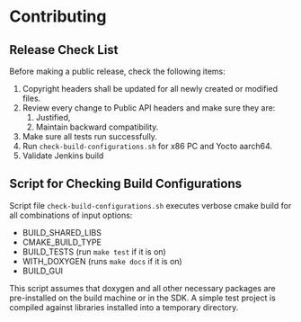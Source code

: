 <!--
Copyright (c) 2018-2020 Cogent Embedded, Inc. ALL RIGHTS RESERVED.

Permission is hereby granted, free of charge, to any person obtaining a copy
of this software and associated documentation files (the "Software"), to deal
in the Software without restriction, including without limitation the rights
to use, copy, modify, merge, publish, distribute, sublicense, and/or sell
copies of the Software, and to permit persons to whom the Software is
furnished to do so, subject to the following conditions:

The above copyright notice and this permission notice shall be included in
all copies or substantial portions of the Software.

THE SOFTWARE IS PROVIDED "AS IS", WITHOUT WARRANTY OF ANY KIND, EXPRESS OR
IMPLIED, INCLUDING BUT NOT LIMITED TO THE WARRANTIES OF MERCHANTABILITY,
FITNESS FOR A PARTICULAR PURPOSE AND NONINFRINGEMENT. IN NO EVENT SHALL THE
AUTHORS OR COPYRIGHT HOLDERS BE LIABLE FOR ANY CLAIM, DAMAGES OR OTHER
LIABILITY, WHETHER IN AN ACTION OF CONTRACT, TORT OR OTHERWISE, ARISING FROM,
OUT OF OR IN CONNECTION WITH THE SOFTWARE OR THE USE OR OTHER DEALINGS IN
THE SOFTWARE.
-->

# Contributing

## Release Check List

Before making a public release, check the following items:

1. Copyright headers shall be updated for all newly created or modified files.
2. Review every change to Public API headers and make sure they are:
   1. Justified,
   2. Maintain backward compatibility.
3. Make sure all tests run successfully.
4. Run `check-build-configurations.sh` for x86 PC and Yocto aarch64.
5. Validate Jenkins build

## Script for Checking Build Configurations

Script file `check-build-configurations.sh` executes verbose cmake build for all
combinations of input options:

* BUILD_SHARED_LIBS
* CMAKE_BUILD_TYPE
* BUILD_TESTS  (run `make test` if it is on)
* WITH_DOXYGEN  (runs `make docs` if it is on)
* BUILD_GUI

This script assumes that doxygen and all other necessary packages are
pre-installed on the build machine or in the SDK. A simple test project is compiled against
libraries installed into a temporary directory.
